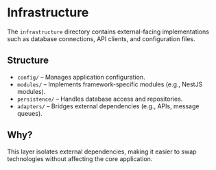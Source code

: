 # Infrastructure

The `infrastructure` directory contains external-facing implementations such as database connections, API clients, and configuration files.

## Structure

- `config/` – Manages application configuration.
- `modules/` – Implements framework-specific modules (e.g., NestJS modules).
- `persistence/` – Handles database access and repositories.
- `adapters/` – Bridges external dependencies (e.g., APIs, message queues).

## Why?

This layer isolates external dependencies, making it easier to swap technologies without affecting the core application.
